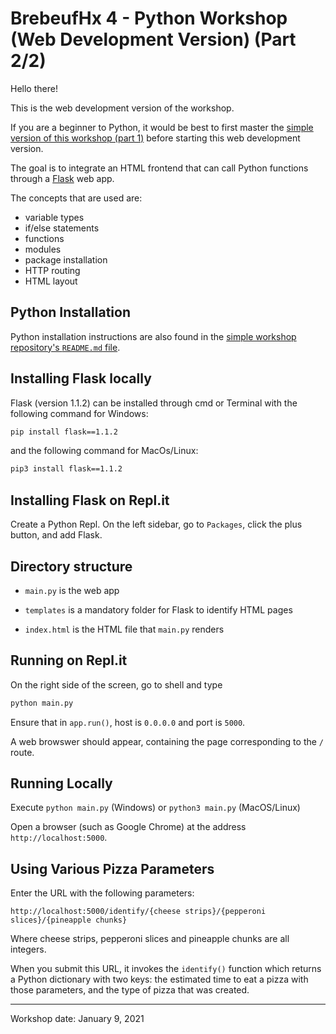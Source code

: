 # BrebeufHx 4 - Python Workshop (Web Development Version) (Part 2/2)

Hello there!

This is the web development version of the workshop.

If you are a beginner to Python, it would be best to first master the [simple version
of this workshop (part 1)](https://github.com/TheFloatingString/bhx-4-python-simple) before
starting this web development version.

The goal is to integrate an HTML frontend that can call Python functions through a 
[Flask](https://flask.palletsprojects.com/en/1.1.x/) web app.

The concepts that are used are:
- variable types
- if/else statements
- functions
- modules 
- package installation
- HTTP routing
- HTML layout

## Python Installation

Python installation instructions are also found in 
the [simple workshop repository's `README.md` file](https://github.com/TheFloatingString/bhx-4-python-simple).

## Installing Flask locally

Flask (version 1.1.2) can be installed through cmd or Terminal with the following command for Windows:

```bash
pip install flask==1.1.2
```

and the following command for MacOs/Linux:

```bash
pip3 install flask==1.1.2
```

## Installing Flask on Repl.it

Create a Python Repl. On the left sidebar, go to `Packages`, click the plus button, and add Flask.

## Directory structure

- `main.py` is the web app 

- `templates` is a mandatory folder for Flask to identify HTML pages

- `index.html` is the HTML file that `main.py` renders

## Running on Repl.it

On the right side of the screen, go to shell and type

```bash
python main.py
```

Ensure that in `app.run()`, host is `0.0.0.0` and port is `5000`.

A web browswer should appear, containing the page corresponding to the `/` route.

## Running Locally

Execute `python main.py` (Windows) or `python3 main.py` (MacOS/Linux)

Open a browser (such as Google Chrome) at the address `http://localhost:5000`.

## Using Various Pizza Parameters

Enter the URL with the following parameters:

```http://localhost:5000/identify/{cheese strips}/{pepperoni slices}/{pineapple chunks}```

Where cheese strips, pepperoni slices and pineapple chunks are all integers.

When you submit this URL, it invokes the `identify()` function which returns a Python dictionary 
with two keys: the estimated time to eat a pizza with those parameters, and 
the type of pizza that was created.

---
Workshop date: January 9, 2021

